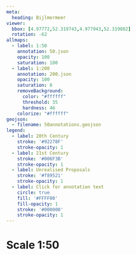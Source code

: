 ```yaml
---
meta:
  heading: Bijlmermeer
viewer:
  bbox: [4.97772,52.319743,4.977943,52.319882]
  rotation: -62
allmaps:
  - label: 1:50
    annotation: 50.json
    opacity: 100
    saturation: 100
  - label: 1:200
    annotation: 200.json
    opacity: 100
    saturation: 0
    removeBackground:
      color: "#ffffff"
      threshold: 35
      hardness: 46
    colorize: "#ffffff"
geojson:
  - filename: 50annotations.geojson
legend:
  - label: 20th Century
    stroke: '#92278F'
    stroke-opacity: 1
  - label: 21st Century
    stroke: '#006F3B'
    stroke-opacity: 1
  - label: Unrealised Proposals
    stroke: '#f89521'
    stroke-opacity: 1
  - label: Click for annotation text
    circle: true
    fill: '#FFFF00'
    fill-opacity: 1
    stroke: '#000000'
    stroke-opacity: 1
---
```

# Scale 1:50